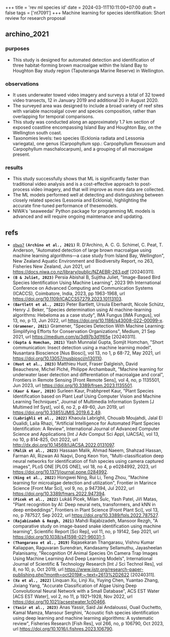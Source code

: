 +++
title = 'rev ml species id'
date = 2024-03-11T10:11:00+07:00
draft = false
tags = ['nt7091']
+++
Machine learning for species identifikation: Short review for research proposal
<!--more-->


## archino_2021
### purposes
+ This study is designed for automated detection and identification of three habitat-forming brown macroalgae within the Island Bay to Houghton Bay study region (Taputeranga Marine Reserve) in Wellington.

### observations
+ It uses underwater towed video imagery and surveys a total of 32 towed video transects, 12 in January 2019 and additional 20 in August 2020.
+ The surveyed area was designed to include a broad variety of reef sites with variable macroalgal cover and species composition, rather than
overlapping for temporal comparisons.
+ This study was conducted along an approximately 1.7 km section of exposed coastline encompassing Island Bay and Houghton Bay, on the Wellington south coast.
+ Taxonomies levels: two species (Ecklonia radiata and Lessonia variegata), one genus (Carpophyllum spp.: Carpophyllum flexuosum and Carpophyllum maschalocarpum), and a grouping of all macroalgae present.

### results
+ This study successfully shows that ML is significantly faster than traditional video analysis and is a cost-effective approach to post-process video imagery, and that will improve as more data are collected.
+ The ML models performed well at detecting and distinguishing between closely related species (Lessonia and Ecklonia), highlighting the accurate fine-tuned performance of thesemodels.
+ NIWA's 'seaweedai' Python package for programming ML models is advanced and will require ongoing maintenance and updating.


## refs
+ [`qbwa7`](https://osf.io/qbwa7) **`(Archino et al., 2021)`** R. D'Archino, A. C. G. Schimel, C. Peat, T. Anderson, "Automated detection of large brown macroalgae using machine learning algorithms—a case study from Island Bay, Wellington", New Zealand Aquatic Environment and Biodiversity Report, no 263, Fisheries New Zealand, Jun 2021, url https://docs.niwa.co.nz/library/public/NZAEBR-263.pdf [20240311].
+ **`(B & Juliet, 2023)`** Persia Abishal B, Sujitha Juliet, "Image-Based Bird Species Identification Using Machine Learning", 2023 9th International Conference on Advanced Computing and Communication Systems (ICACCS), Coimbatore, India, 2023, pp 1963-1968, url https://doi.org/10.1109/ICACCS57279.2023.10113103.
+ **`(Bartlett et al., 2022)`** Peter Bartlett, Ursula Eberhardt, Nicole Schütz, Henry J. Beker, "Species determination using AI machine-learning algorithms: Hebeloma as a case study", IMA Fungus [IMA Fungus], vol 13, no, p 13, Jun 2022, url https://doi.org/10.1186/s43008-022-00099-x.
+ **`(Gramener, 2021)`** Gramener, "Species Detection With Machine Learning: Simplifying Efforts for Conservation Organizations", Medium, 21 Sep 2021, url https://medium.com/p/3d97b3d1f65e [20240311].
+ **`(Gupta & Homchan, 2021)`** Yash Munnalal Gupta, Somjit Homchan, "Short communication: Insect detection using a machine learning model", Nusantara Bioscience [Nus Biosci], vol 13, no 1, p 68-72, May 2021, url https://doi.org/10.13057/nusbiosci/n130110.
+ **`(Huot et al., 2023)`** Matthieu Huot, Fraser Dalgleish, David Beauchesne, Michel Piché, Philippe Archambault, "Machine learning for underwater laser detection and differentiation of macroalgae and coral", Frontiers in Remote Sensing [Front Remote Sens], vol 4, no, p 1135501, Jun 2023, url https://doi.org/10.3389/frsen.2023.1135501.
+ **`(Kaur & Kaur, 2019)`** Surleen Kaur, Prabhpreet Kaur, "Plant Species Identification based on Plant Leaf Using Computer Vision and Machine Learning Techniques", Journal of Multimedia Information System [J Multimed Inf Syst], vol 6, no 2, p 49-60, Jun 2019, url https://doi.org/10.33851/JMIS.2019.6.2.49.
+ **`(Labrighli et al., 2022)`** Khaoula Labrighli, Chouaib Moujahdi, Jalal El Oualidi, Laila Rhazi, "Artificial Intelligence for Automated Plant Species Identification: A Review", International Journal of Advanced Computer Science and Applications [Int J Adv Comput Sci Appl, IJACSA], vol 13, no 10, p 814-825, Oct 2022, url http://dx.doi.org/10.14569/IJACSA.2022.0131097.
+ **`(Malik et al., 2023)`** Hassaan Malik, Ahmad Naeem, Shahzad Hassan, Farman Ali, Rizwan Ali Naqvi, Dong Keon Yon, "Multi-classification deep neural networks for identification of fish species using camera captured images", PLoS ONE [PLOS ONE], vol 18, no 4, p e0284992, 2023, url https://doi.org/10.1371/journal.pone.0284992.
+ **`(Ning et al., 2022)`**
Hongwei Ning, Rui Li, Teng Zhou, "Machine learning for microalgae detection and utilization", Frontier in Marince Science [Front Mar Sci], vol 9, no, p 947394, Jul 2022, url https://doi.org/10.3389/fmars.2022.947394.
+ **`(Picek et al., 2022)`** Lukáš Picek, Milan Šulc, Yash Patel, Jiří Matas, "Plant recognition by AI: Deep neural nets, transformers, and kNN in deep embeddings", Frontiers in Plant Science [Front Plant Sci], vol 13, no, p 787527, Sep 2022, url https://doi.org/10.3389/fpls.2022.787527.
+ **`(Rajabizadeh & Rezgh, 2021)`**
Mahdi Rajabizadeh, Mansoor Rezgh, "A comparative study on image-based snake identification using machine learning", Scientific Report [Sci Rep], vol 11, no, p 19142, Sep 2021, url https://doi.org/10.1038/s41598-021-96031-1.
+ **`(Thangarasu et al., 2019)`** Rajasekaran Thangarasu, Vishnu Kumar Kaliappan, Raguvaran Surendran, Kandasamy Sellamuthu, Jayasheelan Palanisamy, "Recognition Of Animal Species On Camera Trap Images Using Machine Learning And Deep Learning Models", International Journal of Scientific & Technology Research [Int J Sci Technol Res], vol 8, no 10, p, Oct 2019, url https://www.ijstr.org/research-paper-publishing.php?month=oct2019#:~:text=2613%2D2622 [20240311].
+ **`(Xu et al., 2022)`**
Linquan Xu, Linji Xu, Yuying Chen, Yuantao Zhang, Jixiang Yang, "Accurate Classification of Algae Using Deep Convolutional Neural Network with a Small Database", ACS EST Water [ACS EST Water], vol 2, no 11, p 1921–1928, Nov 2022, url https://doi.org/10.1021/acsestwater.1c00466.
+ **`(Yasir et al., 2023)`** Anas Yassir, Said Jai Andaloussi, Ouail Ouchetto, Kamal Mamza, Mansour Serghini, "Acoustic fish species identification using deep learning and machine learning algorithms: A systematic review", Fisheries Research [Fish Res], vol 266, no, p 106790, Oct 2023, url https://doi.org/10.1016/j.fishres.2023.106790.
